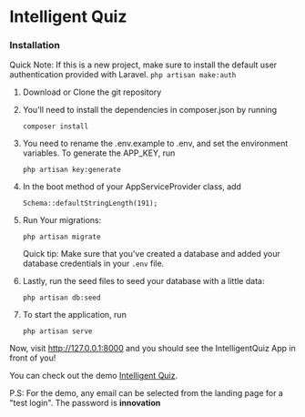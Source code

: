 
# Intelligent Quiz

### Installation

Quick Note: If this is a new project, make sure to install the default user authentication provided with Laravel. `php artisan make:auth`

1.  Download or Clone the git repository


2.  You'll need to install the dependencies in composer.json by running

    ```
    composer install
    ```

3. You need to rename the .env.example to .env, and set the environment variables. To generate the APP_KEY, run 

    ```
    php artisan key:generate
    ```

4. In the boot method of your AppServiceProvider class, add

    ```
    Schema::defaultStringLength(191);
    ```

5. Run Your migrations:

    ```
    php artisan migrate
    ```

    Quick tip: Make sure that you've created a database and added your database credentials in your `.env` file.

6. Lastly, run the seed files to seed your database with a little data:

    ```
    php artisan db:seed
    ```

7. To start the application, run

    ```
    php artisan serve
    ```

Now, visit http://127.0.0.1:8000 and you should see the IntelligentQuiz App in front of you!

You can check out the demo
[Intelligent Quiz](http://intelligentquiz.herokuapp.com).

P.S: For the demo, any email can be selected from the landing page for a "test login". The password is **innovation**